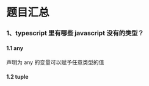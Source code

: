 # 题目汇总

### 1、typescript 里有哪些 javascript 没有的类型？
#### 1.1 any
声明为 any 的变量可以赋予任意类型的值
#### 1.2 tuple





